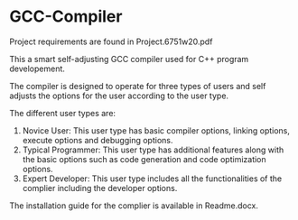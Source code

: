 # GCC-Compiler

Project requirements are found in Project.6751w20.pdf

This a smart self-adjusting GCC compiler used for C++ program developement.

The compiler is designed to operate for three types of users and self adjusts the options for the user according to the user type.


The different user types are:

1. Novice User: This user type has basic compiler options, linking options, execute options and debugging options.
2. Typical Programmer: This user type has additional features along with the basic options such as code generation and code optimization options.
3. Expert Developer: This user type includes all the functionalities of the complier including the developer options.

The installation guide for the complier is available in Readme.docx.

